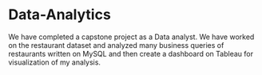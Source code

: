 # Data-Analytics
We have completed a capstone project as a Data analyst. We have worked on the restaurant dataset and analyzed many business queries of restaurants written on MySQL and then create a dashboard on Tableau for visualization of my analysis.
